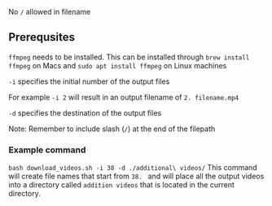 No `/` allowed in filename

## Prerequsites
`ffmpeg` needs to be installed. This can be installed through `brew install ffmpeg` on Macs and `sudo apt install ffmpeg` on Linux machines

`-i` specifies the initial number of the output files

For example `-i 2` will result in an output filename of `2. filename.mp4`

`-d` specifies the destination of the output files

Note: Remember to include slash (`/`) at the end of the filepath

### Example command
`bash download_videos.sh -i 38 -d ./additional\ videos/`
This command will create file names that start from `38. ` and will place all the output videos into a directory called `addition videos` that is located in the current directory. 
